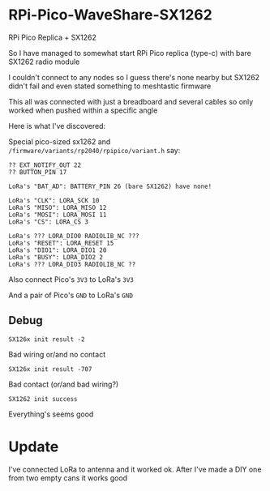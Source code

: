 # RPi-Pico-WaveShare-SX1262
RPi Pico Replica + SX1262

So I have managed to somewhat start RPi Pico replica (type-c) with bare SX1262 radio module

I couldn't connect to any nodes so I guess there's none nearby but SX1262 didn't fail and even stated something to meshtastic firmware

This all was connected with just a breadboard and several cables so only worked when pushed within a specific angle

Here is what I've discovered:

Special pico-sized sx1262 and `/firmware/variants/rp2040/rpipico/variant.h` say:

```
?? EXT_NOTIFY_OUT 22
?? BUTTON_PIN 17

LoRa's "BAT_AD": BATTERY_PIN 26 (bare SX1262) have none!

LoRa's "CLK": LORA_SCK 10
LoRa'S "MISO": LORA_MISO 12
LoRa's "MOSI": LORA_MOSI 11
LoRa's "CS": LORA_CS 3

LoRa's ??? LORA_DIO0 RADIOLIB_NC ???
LoRa's "RESET": LORA_RESET 15
LoRa's "DIO1": LORA_DIO1 20
LoRa's "BUSY": LORA_DIO2 2
LoRa's ??? LORA_DIO3 RADIOLIB_NC ??
```

Also connect Pico's `3V3` to LoRa's `3V3`

And a pair of Pico's `GND` to LoRa's `GND`

## Debug

```
SX126x init result -2
```

Bad wiring or/and no contact

```
SX126x init result -707
```

Bad contact (or/and bad wiring?)

```
SX1262 init success
```

Everything's seems good

# Update

I've connected LoRa to antenna and it worked ok. After I've made a DIY one from two empty cans it works good
